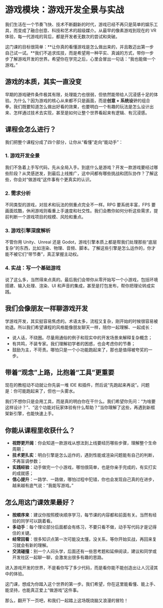 # 游戏模块：游戏开发全景与实战

我们生活在一个节奏飞快、技术不断翻新的时代，游戏已经不再只是简单的娱乐工具，而变成了融合创意、科技和艺术的超级媒介。从最早的像素游戏到现在的 VR 体验，每一代游戏的背后，都是开发者无数次的尝试和突破。

这门课的目标很简单：**让你真的看懂游戏是怎么做出来的，并且敢迈出第一步自己试一试。**我们不追求炫技，而是希望用一种平实、真诚的方式，带你一步步了解游戏开发的世界。希望你在学完之后，心里会冒出一句话：“我也能做一个游戏。”

## 游戏的本质，其实一直没变

早期的游戏硬件条件极其有限，处理能力也很弱，但依然能带给人沉浸感十足的体验。为什么？因为游戏的核心从来都不只是画面，而是**创意 + 系统设计**的组合拳。我们既要知道怎么做出好看的效果，也要明白一个有趣的玩法是怎么设计出来、怎样通过技术去实现，甚至是如何让整个世界看起来有逻辑、有沉浸感。

## 课程会怎么进行？

我们把整个课程分成了四个部分，让你从“看懂”走向“能动手”：

### 1. 游戏开发全景

我们不急着上手写代码，先从全局入手。到底什么是游戏？开发一款游戏要经过哪些阶段？从灵感迸发，到最后上线推广，这中间都有哪些挑战和团队协作？了解这些，你会对“做游戏”这件事有个更真实的认识。

### 2. 需求分析

不同类型的游戏，对技术和玩法的侧重点完全不一样。RPG 要系统丰富，FPS 要画面炫酷，休闲游戏则看重上手速度和社交性。我们会教你如何分析这些需求，提前判断一个游戏项目的规模、风险和重点。

### 3. 游戏引擎深度解析

不管你用 Unity、Unreal 还是 Godot，游戏引擎本质上都是帮我们处理那些“底层复杂”的东西，比如渲染、物理、音频、脚本。了解这些引擎是怎么运作的，你才能不被它们“带节奏”，真正掌握主动权。

### 4. 实战：写一个基础游戏

说了这么多，当然得来点真的。最后我们会带你从零开始写一个小游戏，包括环境搭建、输入处理、渲染、UI 和声音的集成，甚至是打包发布，帮你把理论转成实践。

## 我们会像朋友一样聊游戏开发

学游戏开发，其实挺容易焦虑的。术语太多，流程又复杂，刚开始的时候很容易被劝退。所以我们希望课程的风格能像朋友聊天一样，陪你一起理解、一起成长：

* 说人话，不绕圈。尽量用通俗的例子和现实中的开发场景来解释复杂概念；
* 有共鸣，不装专家。我们理解初学者的困惑，也会考虑你的节奏；
* 鼓励为主，不苛责。哪怕只是一个小功能跑起来了，那也是值得被夸奖的一步。

## 带着“观念”上路，比抱着“工具”更重要

现在的教程动不动就让你先装一堆 IDE 和插件，然后说“先跑起来再说”。问题是：你可能跑起来了，但也一头雾水。

我们不想你只是会用工具，而是真的明白你在干什么。我们希望你先问：“为啥要这样设计？”、“这个功能对玩家体验有什么帮助？”当你理解了这些，再遇到新框架新引擎，也能快速上手。

## 你能从课程里收获什么？

* **视野更开阔**：你会知道一款游戏从想法到上线要经历哪些步骤，理解整个生命周期；
* **技术更扎实**：明白引擎是怎么运作的，遇到性能或渲染问题能有自己的判断，不再盲调参数；
* **实践经验**：动手做完一个小游戏，哪怕很简单，也是你亲手完成的，有实打实的成就感；
* **信心提升**：一路学、一路做，哪怕过程中犯错，你也会发现自己真的在进步，越来越有底气说：“我能写游戏。”


## 怎么用这门课效果最好？

* **按顺序来**：建议你按照模块顺序学习，每节课的内容都和前面有关。当然有经验的同学可以跳着看。
* **多动手**：每个理论部分后面都会有练习，不要只看不做，动手写代码才是记得住的关键。
* **经常回看**：很多知识点第一次可能没太懂，没关系，等你开始实战，再回来复习就会有新的理解。
* **交流碰撞**：别一个人闷头学，后面还有一些思考题和延伸阅读，建议和同学或开发社区一起聊一聊，会激发出很多有趣的思路。

进入游戏开发的世界，不是看你写了多少代码，而是看你能不能创造出让人沉浸其中的体验。

这门课，想成为你踏入这个世界的第一步。我们希望，你在这里能看懂、能上手、能坚持，也能真正爱上“做游戏”这件事。

那么，翻开下一页吧，和我们一起踏上这场既烧脑又浪漫的冒险！
